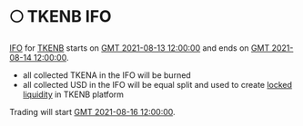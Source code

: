 # 🌕 TKENB IFO

[IFO](tkenb-ifo.md) for [TKENB](../tokenomics/tkenb.md) starts on [GMT 2021-08-13 12:00:00](https://www.timeanddate.com/countdown/generic?iso=2021-08-13T12:00:00Z&font=sanserif&p0=769&csz=0&msg=DEFIFinance.one%20|%20IFO%20TKENB) and ends on [GMT 2021-08-14 12:00:00](https://www.timeanddate.com/countdown/generic?iso=2021-08-14T12:00:00Z&font=sanserif&p0=769&csz=0&msg=DEFIFinance.one%20|%20IFO%20TKENB).

* all collected TKENA in the IFO will be burned
* all collected USD in the IFO will be equal split and used to create [locked liquidity](locked-liquidity.md) in TKENB platform

Trading will start [GMT 2021-08-16 12:00:00](https://www.timeanddate.com/countdown/generic?iso=2021-08-16T12:00:00Z&font=sanserif&p0=769&csz=0&msg=DEFIFinance.one%20|%20IFO%20TKENB).

